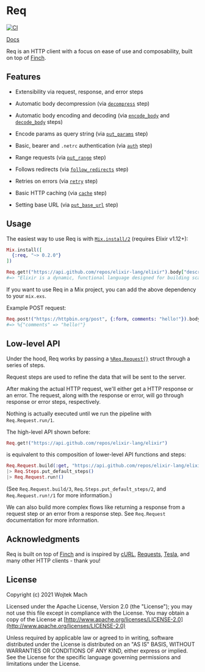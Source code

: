 # Req

[![CI](https://github.com/wojtekmach/req/actions/workflows/ci.yml/badge.svg)](https://github.com/wojtekmach/req/actions/workflows/ci.yml)

[Docs](https://hexdocs.pm/req)

<!-- MDOC !-->

Req is an HTTP client with a focus on ease of use and composability, built on top of [Finch](https://github.com/keathley/finch).

## Features

  * Extensibility via request, response, and error steps

  * Automatic body decompression (via [`decompress`](`Req.Steps.decompress/1`) step)

  * Automatic body encoding and decoding (via [`encode_body`](`Req.Steps.encode_body/1`)
    and [`decode_body`](`Req.Steps.decode_body/1`) steps)

  * Encode params as query string (via [`put_params`](`Req.Steps.put_params/2`) step)

  * Basic, bearer and `.netrc` authentication (via [`auth`](`Req.Steps.auth/2`) step)

  * Range requests (via [`put_range`](`Req.Steps.put_range/2`) step)

  * Follows redirects (via [`follow_redirects`](`Req.Steps.follow_redirects/2`) step)

  * Retries on errors (via [`retry`](`Req.Steps.retry/2`) step)

  * Basic HTTP caching (via [`cache`](`Req.Steps.put_if_modified_since/2`) step)

  * Setting base URL (via [`put_base_url`](`Req.Steps.put_base_url/2`) step)

## Usage

The easiest way to use Req is with [`Mix.install/2`](https://hexdocs.pm/mix/Mix.html#install/2) (requires Elixir v1.12+):

```elixir
Mix.install([
  {:req, "~> 0.2.0"}
])

Req.get!("https://api.github.com/repos/elixir-lang/elixir").body["description"]
#=> "Elixir is a dynamic, functional language designed for building scalable and maintainable applications"
```

If you want to use Req in a Mix project, you can add the above
dependency to your `mix.exs`.

Example POST request:

```elixir
Req.post!("https://httpbin.org/post", {:form, comments: "hello!"}).body["form"]
#=> %{"comments" => "hello!"}
```

## Low-level API

Under the hood, Req works by passing a [`%Req.Request{}`](`Req.Request`) struct through a series of steps.

Request steps are used to refine the data that will be sent to the server.

After making the actual HTTP request, we'll either get a HTTP response or an error.
The request, along with the response or error, will go through response or
error steps, respectively.

Nothing is actually executed until we run the pipeline with `Req.Request.run/1`.

The high-level API shown before:

```elixir
Req.get!("https://api.github.com/repos/elixir-lang/elixir")
```

is equivalent to this composition of lower-level API functions and steps:

```elixir
Req.Request.build(:get, "https://api.github.com/repos/elixir-lang/elixir")
|> Req.Steps.put_default_steps()
|> Req.Request.run!()
```

(See `Req.Request.build/3`, `Req.Steps.put_default_steps/2`, and `Req.Request.run!/1` for more information.)

We can also build more complex flows like returning a response from a request step
or an error from a response step. See `Req.Request` documentation for more information.

<!-- MDOC !-->

## Acknowledgments

Req is built on top of [Finch](http://github.com/keathley/finch) and is inspired by [cURL](https://curl.se), [Requests](https://docs.python-requests.org/en/master/), [Tesla](https://github.com/teamon/tesla), and many other HTTP clients - thank you!

## License

Copyright (c) 2021 Wojtek Mach

Licensed under the Apache License, Version 2.0 (the "License");
you may not use this file except in compliance with the License.
You may obtain a copy of the License at [http://www.apache.org/licenses/LICENSE-2.0](http://www.apache.org/licenses/LICENSE-2.0)

Unless required by applicable law or agreed to in writing, software
distributed under the License is distributed on an "AS IS" BASIS,
WITHOUT WARRANTIES OR CONDITIONS OF ANY KIND, either express or implied.
See the License for the specific language governing permissions and
limitations under the License.
